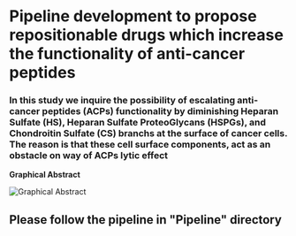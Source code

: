 # Pipeline development to propose repositionable drugs which increase the functionality of anti-cancer peptides ##

### In this study we inquire the possibility of escalating anti-cancer peptides (ACPs) functionality by diminishing Heparan Sulfate (HS), Heparan Sulfate ProteoGlycans (HSPGs), and Chondroitin Sulfate (CS) branchs at the surface of cancer cells. The reason is that these cell surface components, act as an obstacle on way of ACPs lytic effect #



**Graphical Abstract**


![Graphical Abstract](https://github.com/ElyasMo/ACPs_HS_HSPGs_CS/blob/main/Figures/Abstract.jpg) 

## Please follow the pipeline in "Pipeline" directory ## 
